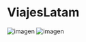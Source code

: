 # ViajesLatam

![imagen](https://github.com/ANG3L-GAMBOA/ViajesLatam/assets/90113186/d5493942-a6ef-42c7-8efd-53eceea849a2) ![imagen](https://github.com/ANG3L-GAMBOA/ViajesLatam/assets/90113186/5780f8f7-ce95-41b1-a764-1e2bec91d0a0)


